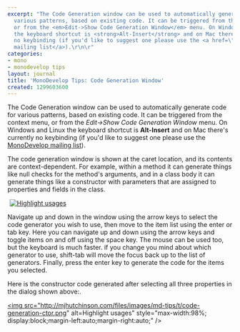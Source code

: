 ```yaml
---
excerpt: "The Code Generation window can be used to automatically generate code for
  various patterns, based on existing code. It can be triggered from the context menu,
  or from the <em>Edit->Show Code Generation Window</em> menu. On Windows and Linux
  the keyboard shortcut is <strong>Alt-Insert</strong> and on Mac there's currently
  no keybinding (if you'd like to suggest one please use the <a href=\"http://monodevelop.com/index.php?title=Help_%26_Contact\">MonoDevelop
  mailing list</a>).\r\n\r"
categories:
- mono
- monodevelop tips
layout: journal
title: 'MonoDevelop Tips: Code Generation Window'
created: 1299603600
---
```

The Code Generation window can be used to automatically generate code for various patterns, based on existing code. It can be triggered from the context menu, or from the <em>Edit->Show Code Generation Window</em> menu. On Windows and Linux the keyboard shortcut is <strong>Alt-Insert</strong> and on Mac there's currently no keybinding (if you'd like to suggest one please use the <a href="http://monodevelop.com/index.php?title=Help_%26_Contact">MonoDevelop mailing list</a>).

The code generation window is shown at the caret location, and its contents are context-dependent. For example, within a method it can generate things like null checks for the method's arguments, and in a class body it can generate things like a constructor with parameters that are assigned to properties and fields in the class.

<a href="http://mjhutchinson.com/files/images/md-tips/code-generation-window.png" rel="lightbox[md_tips_code_generation]" title="Highlight usages"><img src="http://mjhutchinson.com/files/images/md-tips/t/code-generation-window.png" alt="Highlight usages" style="max-width:98%; display:block;margin-left:auto;margin-right:auto;" /></a>

Navigate up and down in the window using the arrow keys to select the code generator you wish to use, then move to the item list using the enter or tab key. Here you can navigate up and down using the arrow keys and toggle items on and off using the space key. The mouse can be used too, but the keyboard is much faster. if you change you mind about which generator to use, shift-tab will move the focus back up to the list of generators. Finally, press the enter key to generate the code for the items you selected.

Here is the constructor code generated after selecting all three properties in the dialog shown above:.

<a href="http://mjhutchinson.com/files/images/md-tips/code-generation-ctor.png" rel="lightbox[md_tips_code_generation]" title="Highlight usages"><img src="http://mjhutchinson.com/files/images/md-tips/t/code-generation-ctor.png" alt=Highlight usages" style="max-width:98%; display:block;margin-left:auto;margin-right:auto;" /></a>

